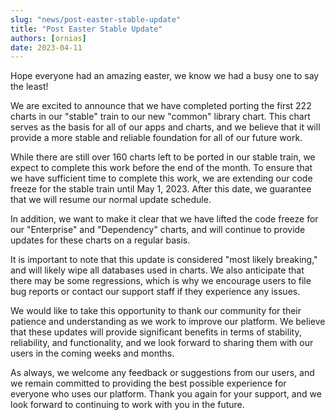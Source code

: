 ```yaml
---
slug: "news/post-easter-stable-update"
title: "Post Easter Stable Update"
authors: [ornias]
date: 2023-04-11
---
```


Hope everyone had an amazing easter, we know we had a busy one to say the least!

We are excited to announce that we have completed porting the first 222 charts in our "stable" train to our new "common" library chart. This chart serves as the basis for all of our apps and charts, and we believe that it will provide a more stable and reliable foundation for all of our future work.

While there are still over 160 charts left to be ported in our stable train, we expect to complete this work before the end of the month. To ensure that we have sufficient time to complete this work, we are extending our code freeze for the stable train until May 1, 2023. After this date, we guarantee that we will resume our normal update schedule.

In addition, we want to make it clear that we have lifted the code freeze for our "Enterprise" and "Dependency" charts, and will continue to provide updates for these charts on a regular basis.

It is important to note that this update is considered "most likely breaking," and will likely wipe all databases used in charts. We also anticipate that there may be some regressions, which is why we encourage users to file bug reports or contact our support staff if they experience any issues.

We would like to take this opportunity to thank our community for their patience and understanding as we work to improve our platform. We believe that these updates will provide significant benefits in terms of stability, reliability, and functionality, and we look forward to sharing them with our users in the coming weeks and months.

As always, we welcome any feedback or suggestions from our users, and we remain committed to providing the best possible experience for everyone who uses our platform. Thank you again for your support, and we look forward to continuing to work with you in the future.
